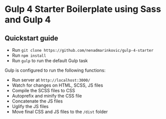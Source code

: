 # Gulp 4 Starter Boilerplate using Sass and Gulp 4

## Quickstart guide

* Run `git clone https://github.com/nenadmarinkovic/gulp-4-starter`
* Run `npm install`
* Run `gulp` to run the default Gulp task

Gulp is configured to run the following functions:

* Run server at `http://localhost:3000/`
* Watch for changes on HTML, SCSS, JS files
* Compile the SCSS files to CSS
* Autoprefix and minify the CSS file
* Concatenate the JS files
* Uglify the JS files
* Move final CSS and JS files to the `/dist` folder
 
